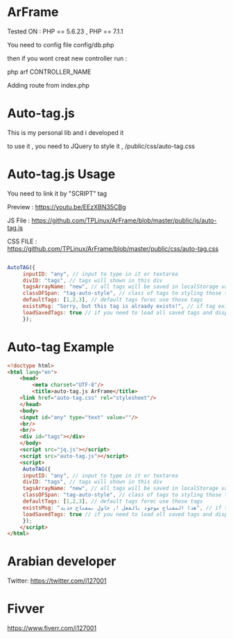 # ArFrame

Tested ON : PHP == 5.6.23 , PHP == 7.1.1


You need to config file  config/db.php

then if you wont creat new controller 
run :

php arf CONTROLLER_NAME

Adding route from index.php

# Auto-tag.js

This is my personal lib and i developed it

to use it , you need to JQuery 
to style it , /public/css/auto-tag.css

# Auto-tag.js Usage

You need to link it by "SCRIPT" tag

Preview : https://youtu.be/EEzXBN35CBg

JS File : https://github.com/TPLinux/ArFrame/blob/master/public/js/auto-tag.js 

CSS FILE : https://github.com/TPLinux/ArFrame/blob/master/public/css/auto-tag.css


```js

AutoTAG({
	 inputID: "any", // input to type in it or textarea
	 divID: "tags", // tags will shown in this div
	 tagsArrayName: "new", // all tags will be saved in localStorage variable new to (send it to server if you need)
	 classOFSpan: "tag-auto-style", // class of tags to styling those tags (spans)
	 defaultTags: [1,2,3], // default tags forec use those tags
	 existsMsg: "Sorry, but this tag is alraady exists!", // if tag exists after press enter show alert wit this msg
	 loadSavedTags: true // if you need to load all saved tags and display it in the div above
     });
```

# Auto-tag Example

```HTML
<!doctype html>
<html lang="en">
    <head>
        <meta charset="UTF-8"/>
        <title>auto-tag.js ArFrame</title>
	<link href="auto-tag.css" rel="stylesheet"/>
    </head>
    <body>
	<input id="any" type="text" value=""/>
	<br/>
	<br/>
	<div id="tags"></div>
    </body>
    <script src="jq.js"></script>
    <script src="auto-tag.js"></script>
    <script>
     AutoTAG({
	 inputID: "any", // input to type in it or textarea
	 divID: "tags", // tags will shown in this div
	 tagsArrayName: "new", // all tags will be saved in localStorage variable new to (send it to server if you need)
	 classOFSpan: "tag-auto-style", // class of tags to styling those tags (spans)
	 defaultTags: [1,2,3], // default tags forec use those tags
	 existsMsg: "هذا المفتاح موجود بالفعل !, حاول بمفتاح جديد", // if tag exists after press enter show alert wit this msg
	 loadSavedTags: true // if you need to load all saved tags and display it in the div above
     });
    </script>
</html>


```
# Arabian developer
Twitter: https://twitter.com/i127001

# Fivver
https://www.fiverr.com/i127001
